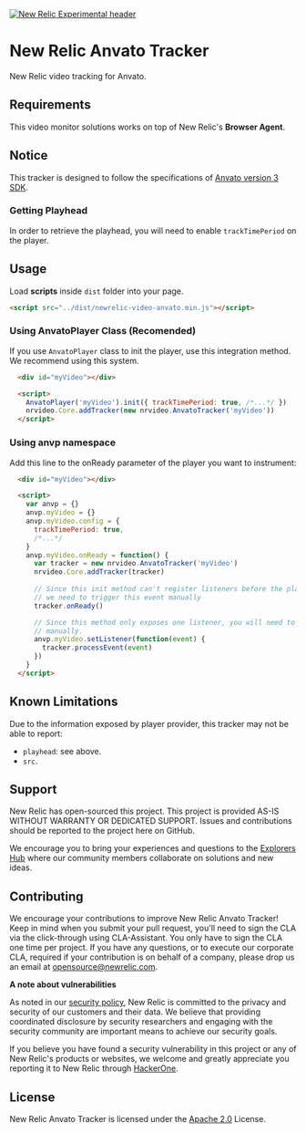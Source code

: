 [![New Relic Experimental header](https://github.com/newrelic/opensource-website/raw/master/src/images/categories/Experimental.png)](https://opensource.newrelic.com/oss-category/#new-relic-experimental)

# New Relic Anvato Tracker

New Relic video tracking for Anvato.

## Requirements

This video monitor solutions works on top of New Relic's **Browser Agent**.

## Notice

This tracker is designed to follow the specifications of [Anvato version 3 SDK](https://dev.anvato.net/api/playerv3).

### Getting Playhead

In order to retrieve the playhead, you will need to enable `trackTimePeriod` on the player.

## Usage

Load **scripts** inside `dist` folder into your page.

```html
<script src="../dist/newrelic-video-anvato.min.js"></script>
```

### Using AnvatoPlayer Class (Recomended)

If you use `AnvatoPlayer` class to init the player, use this integration method. We recommend using this system.

```html
  <div id="myVideo"></div>

  <script>
    AnvatoPlayer('myVideo').init({ trackTimePeriod: true, /*...*/ })
    nrvideo.Core.addTracker(new nrvideo.AnvatoTracker('myVideo'))
  </script>
```

### Using anvp namespace

Add this line to the onReady parameter of the player you want to instrument:

```html
  <div id="myVideo"></div>

  <script>
    var anvp = {}
    anvp.myVideo = {}
    anvp.myVideo.config = { 
      trackTimePeriod: true, 
      /*...*/ 
    }
    anvp.myVideo.onReady = function() {
      var tracker = new nrvideo.AnvatoTracker('myVideo')
      nrvideo.Core.addTracker(tracker)
      
      // Since this init method can't register listeners before the player is ready,
      // we need to trigger this event manually
      tracker.onReady()

      // Since this method only exposes one listener, you will need to call processEvent() 
      // manually.
      anvp.myVideo.setListener(function(event) {
        tracker.processEvent(event)
      })
    }
  </script>
```

## Known Limitations

Due to the information exposed by player provider, this tracker may not be able to report:

- `playhead`: see above.
- `src`.

## Support

New Relic has open-sourced this project. This project is provided AS-IS WITHOUT WARRANTY OR DEDICATED SUPPORT. Issues and contributions should be reported to the project here on GitHub.

We encourage you to bring your experiences and questions to the [Explorers Hub](https://discuss.newrelic.com) where our community members collaborate on solutions and new ideas.

## Contributing

We encourage your contributions to improve New Relic Anvato Tracker! Keep in mind when you submit your pull request, you'll need to sign the CLA via the click-through using CLA-Assistant. You only have to sign the CLA one time per project. If you have any questions, or to execute our corporate CLA, required if your contribution is on behalf of a company, please drop us an email at opensource@newrelic.com.

**A note about vulnerabilities**

As noted in our [security policy](../../security/policy), New Relic is committed to the privacy and security of our customers and their data. We believe that providing coordinated disclosure by security researchers and engaging with the security community are important means to achieve our security goals.

If you believe you have found a security vulnerability in this project or any of New Relic's products or websites, we welcome and greatly appreciate you reporting it to New Relic through [HackerOne](https://hackerone.com/newrelic).

## License

New Relic Anvato Tracker is licensed under the [Apache 2.0](http://apache.org/licenses/LICENSE-2.0.txt) License.
